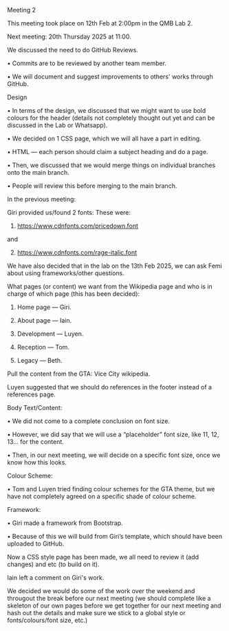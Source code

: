 Meeting 2

This meeting took place on 12th Feb at 2:00pm in the QMB Lab 2. 

Next meeting: 20th Thursday 2025 at 11:00. 

We discussed the need to do GitHub Reviews. 

• Commits are to be reviewed by another team member. 

• We will document and suggest improvements to others' works through GitHub. 

Design

• In terms of the design, we discussed that we might want to use  bold colours for the header (details not completely thought out yet and can be discussed in the Lab or Whatsapp). 

• We decided on 1 CSS page, which we will all have a part in editing. 

• HTML — each person should claim a subject heading and do a page. 

• Then, we discussed that we would merge things on individual branches onto the main branch. 

• People will review this before merging to the main branch. 

In the previous meeting:

Giri provided us/found 2 fonts: 
These were: 

1) https://www.cdnfonts.com/pricedown.font

and 

2) https://www.cdnfonts.com/rage-italic.font

We have also decided that in the lab on the 13th Feb 2025, we can ask Femi about using frameworks/other questions. 

What pages (or content) we want from the Wikipedia page and who is in charge of which page (this has been decided): 

1) Home page — Giri. 

2) About page — Iain. 

3) Development — Luyen. 

4) Reception — Tom. 

5) Legacy — Beth. 

Pull the content from the GTA: Vice City wikipedia. 

Luyen suggested that we should do references in the footer instead of a references page. 


Body Text/Content:

• We did not come to a complete conclusion on font size. 

• However, we did say that we will use a “placeholder” font size, like 11, 12, 13… for the content. 

• Then, in our next meeting, we will decide on a specific font size, once we know how this looks. 


Colour Scheme:

• Tom and Luyen tried finding colour schemes for the GTA theme, but we have not completely agreed on a specific shade of colour scheme. 


Framework:

• Giri made a framework from Bootstrap. 

• Because of this we will build from Giri’s template, which should have been uploaded to GitHub. 


Now a CSS style page has been made, we all need to review it (add changes) and etc (to build on it). 

Iain left a comment on Giri's work. 

We decided we would do some of the work over the weekend and througout the break before our next meeting 
(we should complete like a skeleton of our own pages before we get together for our next meeting and hash out the details and make sure we stick to a global style or fonts/colours/font size, etc.)
